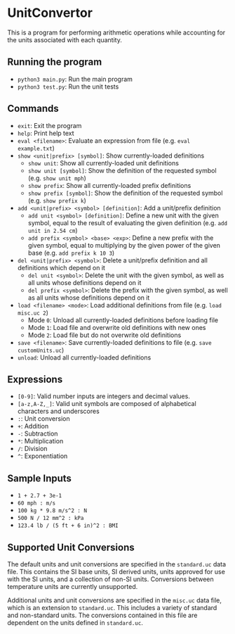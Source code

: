 # UnitConvertor
This is a program for performing arithmetic operations while accounting for the units associated with each quantity.

## Running the program
* `python3 main.py`: Run the main program
* `python3 test.py`: Run the unit tests

## Commands
* `exit`: Exit the program
* `help`: Print help text
* `eval <filename>`: Evaluate an expression from file (e.g. `eval example.txt`)
* `show <unit|prefix> [symbol]`: Show currently-loaded definitions
	* `show unit`: Show all currently-loaded unit definitions
	* `show unit [symbol]`: Show the definition of the requested symbol (e.g. `show unit mph`)
	* `show prefix`: Show all currently-loaded prefix definitions
	* `show prefix [symbol]`: Show the definition of the requested symbol (e.g. `show prefix k`)
* `add <unit|prefix> <symbol> [definition]`: Add a unit/prefix definition
	* `add unit <symbol> [definition]`: Define a new unit with the given symbol, equal to the result of evaluating the given definition (e.g. `add unit in 2.54 cm`)
	* `add prefix <symbol> <base> <exp>`: Define a new prefix with the given symbol, equal to multiplying by the given power of the given base (e.g. `add prefix k 10 3`)
* `del <unit|prefix> <symbol>`: Delete a unit/prefix definition and all definitions which depend on it
	* `del unit <symbol>`: Delete the unit with the given symbol, as well as all units whose definitions depend on it
	* `del prefix <symbol>`: Delete the prefix with the given symbol, as well as all units whose definitions depend on it
* `load <filename> <mode>`: Load additional definitions from file (e.g. `load misc.uc 2`)
	* Mode `0`: Unload all currently-loaded definitions before loading file
	* Mode `1`: Load file and overwrite old definitions with new ones
	* Mode `2`: Load file but do not overwrite old definitions
* `save <filename>`: Save currently-loaded definitions to file (e.g. `save customUnits.uc`)
* `unload`: Unload all currently-loaded definitions

## Expressions
* `[0-9]`: Valid number inputs are integers and decimal values.
* `[a-z,A-Z,_]`: Valid unit symbols are composed of alphabetical characters and underscores
* `:`: Unit conversion
* `+`: Addition
* `-`: Subtraction
* `*`: Multiplication
* `/`: Division
* `^`: Exponentiation

## Sample Inputs
* `1 + 2.7 + 3e-1`
* `60 mph : m/s`
* `100 kg * 9.8 m/s^2 : N`
* `500 N / 12 mm^2 : kPa`
* `123.4 lb / (5 ft + 6 in)^2 : BMI`

## Supported Unit Conversions
The default units and unit conversions are specified in the `standard.uc` data file.
This contains the SI base units, SI derived units, units approved for use with the SI units, and a collection of non-SI units.
Conversions between temperature units are currently unsupported.

Additional units and unit conversions are specified in the `misc.uc` data file, which is an extension to `standard.uc`.
This includes a variety of standard and non-standard units.
The conversions contained in this file are dependent on the units defined in `standard.uc`.
